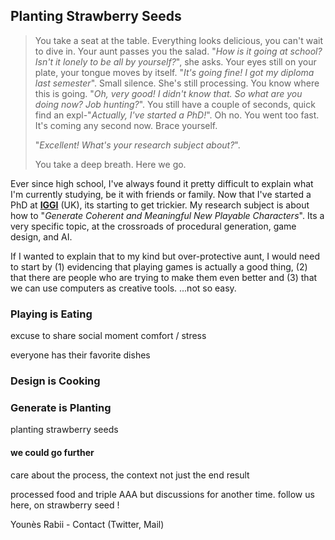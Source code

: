 ## Planting Strawberry Seeds


> You take a seat at the table. Everything looks delicious, you can't wait to dive in. Your aunt passes you the salad. "*How is it going at school? Isn't it lonely to be all by yourself?*", she asks. Your eyes still on your plate, your tongue moves by itself. "*It's going fine! I got my diploma last semester*". Small silence. She's still processing. You know where this is going.
"*Oh, very good! I didn't know that. So what are you doing now? Job hunting?*". You still have a couple of seconds, quick find an expl-"*Actually, I've started a PhD!*". Oh no. You went too fast. It's coming any second now. Brace yourself.
>
>
>"*Excellent! What's your research subject about?*".
>
> You take a deep breath. Here we go.

Ever since high school, I've always found it pretty difficult to explain what I'm currently studying, be it with friends or family. Now that I've started a PhD at **[IGGI](https://iggi.org.uk/)** (UK), its starting to get trickier. My research subject is about how to "*Generate Coherent and Meaningful New Playable Characters*". Its a very specific topic, at the crossroads of procedural generation, game design, and AI.

If I wanted to explain that to my kind but over-protective aunt, I would need to start by (1) evidencing that playing games is actually a good thing, (2) that there are people who are trying to make them even better and (3) that we can use computers as creative tools. ...not so easy.


### Playing is Eating

excuse to share social moment
comfort / stress

everyone has their favorite dishes

### Design is Cooking





### Generate is Planting



planting strawberry seeds

#### we could go further
care about the process, the context not just the end result

processed food and triple AAA
but discussions for another time.
follow us
here, on strawberry seed !

Younès Rabii - Contact (Twitter, Mail)
